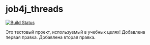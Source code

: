 # job4j_threads
[![Build Status](https://app.travis-ci.com/MasterMaxTs/job4j_threads.svg?branch=main)](https://app.travis-ci.com/MasterMaxTs/job4j_threads)

Это тестовый проект, используемый в учебных целях!
Добавлена первая правка.
Добавлена вторая правка.